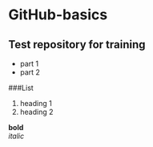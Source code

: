 # GitHub-basics
## Test repository for training

* part 1
* part 2

###List
1. heading 1
2. heading 2

**bold**  
*italic*
